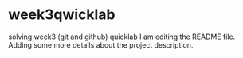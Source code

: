 # week3qwicklab
solving week3 (git and github) quicklab
I am editing the README file. Adding some more details about the project description.
